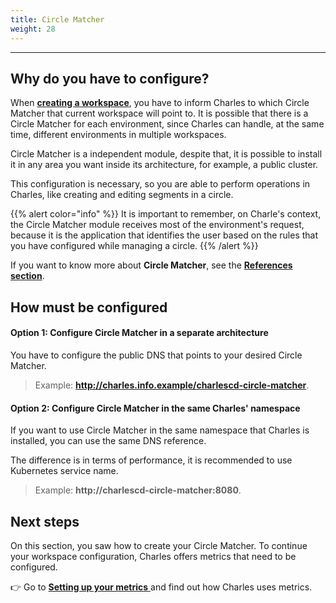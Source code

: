 ```yaml
---
title: Circle Matcher
weight: 28
---
```


---

## Why do you have to configure?

When [**creating a workspace**](../../.././), you have to inform Charles to which Circle Matcher that current workspace will point to. It is possible that there is a Circle Matcher for each environment, since Charles can handle, at the same time, different environments in multiple workspaces.

Circle Matcher is a independent module, despite that, it is possible to install it in any area you want inside its architecture, for example, a public cluster.

This configuration is necessary, so you are able to perform operations in Charles, like creating and editing segments in a circle.

{{% alert color="info" %}}
It is important to remember, on Charle's context, the Circle Matcher module receives most of the environment's request, because it is the application that identifies the user based on the rules that you have configured while managing a circle.
{{% /alert %}}

 If you want to know more about **Circle Matcher**, see the [**References section**](../../../../reference/circle-matcher). 

## How must be configured 

#### Option 1: Configure Circle Matcher in a separate architecture

You have to configure the public DNS that points to your desired Circle Matcher.

> Example: **http://charles.info.example/charlescd-circle-matcher**.



#### Option 2: Configure Circle Matcher in the same Charles' namespace  

If you want to use Circle Matcher in the same namespace that Charles is installed, you can use the same DNS reference.

The difference is in terms of performance, it is recommended to use Kubernetes service name.

> Example: **http://charlescd-circle-matcher:8080**.

## Next steps

On this section, you saw how to create your Circle Matcher. To continue your workspace configuration, Charles offers metrics that need to be configured. 

👉 Go to [**Setting up your metrics** ](../../../reference/metrics/setting-up-your-metrics)and find out how Charles uses metrics.
